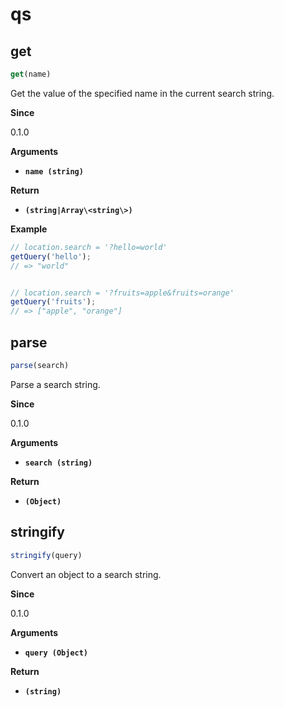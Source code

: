 # qs

## get

```js
get(name)
```

Get the value of the specified name in the current search string.

**Since**

0.1.0

**Arguments**

* **`name (string)`**

**Return**

* **`(string|Array\<string\>)`**

**Example**

```js
// location.search = '?hello=world'
getQuery('hello');
// => "world"


// location.search = '?fruits=apple&fruits=orange'
getQuery('fruits');
// => ["apple", "orange"]
```

## parse

```js
parse(search)
```

Parse a search string.

**Since**

0.1.0

**Arguments**

* **`search (string)`**

**Return**

* **`(Object)`**

## stringify

```js
stringify(query)
```

Convert an object to a search string.

**Since**

0.1.0

**Arguments**

* **`query (Object)`**

**Return**

* **`(string)`**
